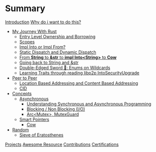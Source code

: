 # Summary

[Introduction](README.md)
[Why do i want to do this?](journey/init.md)

- [My Journey With Rust](journey/README.md)
    - [Entry Level Ownership and Borrowing](journey/simple_ownership_borrowing.md)
    - [Scopes](journey/scopes.md)
    - [Impl Into or Impl From?](journey/impl_into_or_impl_from.md)
    - [Static Dispatch and Dynamic Dispatch](journey/static_dynamic_dispatch.md)
    - [From **String** to **&str** to **impl Into\<String\>** to **Cow**](journey/string_&str_Cow.md)
    - [Going back to String and &str](journey/string_and_str.md)
    - [Double-Edged Sword 🔪: Enums on Wildcards](journey/rust_enum.md)
    - [Learning Traits through reading libp2p IntoSecurityUpgrade](journey/traits_libp2p.md)
- [Peer to Peer]()
    - [Location Based Addressing and Content Based Addressing](p2p/location_vs_content.md)
    - [CID](p2p/cid.md)
- [Concepts](topics/README.md)
    - [Asynchronous](topics/async/README.md)
        - [Understanding Synchronous and Asynchronous Programming](topics/async/async_sync.md)
        - [Blocking / Non Blocking (I/O)]()
        - [Arc<Mutex<T>>, MutexGuard]()
    - [Smart Pointers](topics/smart_pointer/README.md)
        - [Cow](topics/smart_pointer/cow.md)
- [Random](random/README.md)
    - [Sieve of Eratosthenes](random/sieve.md)

[Projects](project.md)
[Awesome Resource](awesome.md)
[Contributions](contributions.md)
[Certifications](certifications.md)